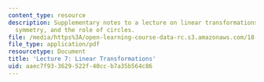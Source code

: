 ```yaml
---
content_type: resource
description: Supplementary notes to a lecture on linear transformations, cross ratio,
  symmetry, and the role of circles.
file: /media/https%3A/open-learning-course-data-rc.s3.amazonaws.com/18-112-functions-of-a-complex-variable-fall-2008/aaec7f933629522f40ccb7a35b564c86_lecture7.pdf
file_type: application/pdf
resourcetype: Document
title: 'Lecture 7: Linear Transformations'
uid: aaec7f93-3629-522f-40cc-b7a35b564c86
---
```

